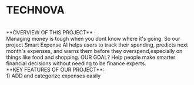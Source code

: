 # TECHNOVA
<br>
**OVERVIEW OF THIS PROJECT** : <br>
Managing money is tough when you dont know where it's going. So our project Smart Expense AI helps users to track their spending, predicts next month's expenses, and warns them before they overspend,especially on things like food and shopping.
OUR GOAL? Help people make smarter financial decisions without needing to be finance experts. 
<br>
**KEY FEATURES OF OUR PROJECT**: <br>
1) ADD and categorize expenses easily

